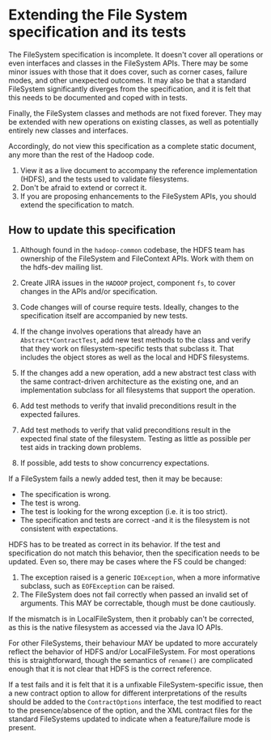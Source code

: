 <!---
  Licensed under the Apache License, Version 2.0 (the "License");
  you may not use this file except in compliance with the License.
  You may obtain a copy of the License at
  
   http://www.apache.org/licenses/LICENSE-2.0
  
  Unless required by applicable law or agreed to in writing, software
  distributed under the License is distributed on an "AS IS" BASIS,
  WITHOUT WARRANTIES OR CONDITIONS OF ANY KIND, either express or implied.
  See the License for the specific language governing permissions and
  limitations under the License. See accompanying LICENSE file.
-->
  
# Extending the File System specification and its tests

The FileSystem specification is incomplete. It doesn't cover all operations or
even interfaces and classes in the FileSystem APIs. There may
be some minor issues with those that it does cover, such
as corner cases, failure modes, and other unexpected outcomes. It may also be that
a standard FileSystem significantly diverges from the specification, and 
it is felt that this needs to be documented and coped with in tests.

Finally, the FileSystem classes and methods are not fixed forever.
They may be extended with new operations on existing classes, as well as
potentially entirely new classes and interfaces.

Accordingly, do not view this specification as a complete static document,
any more than the rest of the Hadoop code.

1. View it as a live document to accompany the reference implementation (HDFS),
and the tests used to validate filesystems. 
1. Don't be afraid to extend or correct it.
1. If you are proposing enhancements to the FileSystem APIs, you should extend the 
specification to match.

## How to update this specification

1. Although found in the `hadoop-common` codebase, the HDFS team has ownership of 
the FileSystem and FileContext APIs. Work with them on the hdfs-dev mailing list.

1. Create JIRA issues in the `HADOOP` project, component `fs`, to cover changes
in the APIs and/or specification.

1. Code changes will of course require tests. Ideally, changes to the specification
itself are accompanied by new tests.

1. If the change involves operations that already have an `Abstract*ContractTest`,
add new test methods to the class and verify that they work on filesystem-specific
tests that subclass it. That includes the object stores as well as the local and
HDFS filesystems. 

1. If the changes add a new operation, add a new abstract test class
with the same contract-driven architecture as the existing one, and an implementation
subclass for all filesystems that support the operation.

1. Add test methods to verify that invalid preconditions result in the expected
failures.

1. Add test methods to verify that valid preconditions result in the expected
final state of the filesystem. Testing as little as possible per test aids
in tracking down problems.

1. If possible, add tests to show concurrency expectations.

If a FileSystem fails a newly added test, then it may be because:

* The specification is wrong.
* The test is wrong.
* The test is looking for the wrong exception (i.e. it is too strict).
* The specification and tests are correct -and it is the filesystem is not
consistent with expectations.

HDFS has to be treated as correct in its behavior. 
If the test and specification do not match this behavior, then the specification
needs to be updated. Even so, there may be cases where the FS could be changed:

1. The exception raised is a generic `IOException`, when a more informative
subclass, such as `EOFException` can be raised.
1. The FileSystem does not fail correctly when passed an invalid set of arguments.
This MAY be correctable, though must be done cautiously.

If the mismatch is in LocalFileSystem, then it probably can't be corrected, as
this is the native filesystem as accessed via the Java IO APIs.

For other FileSystems, their behaviour MAY be updated to more accurately reflect
the behavior of HDFS and/or LocalFileSystem. For most operations this is straightforward,
though the semantics of `rename()` are complicated enough that it is not clear
that HDFS is the correct reference.

If a test fails and it is felt that it is a unfixable FileSystem-specific issue, then
a new contract option to allow for different interpretations of the results should
be added to the `ContractOptions` interface, the test modified to react to the
presence/absence of the option, and the XML contract files for the standard
FileSystems updated to indicate when a feature/failure mode is present.

